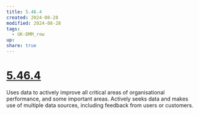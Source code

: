 ```yaml
---
title: 5.46.4
created: 2024-08-28
modified: 2024-08-28
tags:
  - UK-DMM_row
up: 
share: true
---
```

# [5.46.4](5.46.4.md)

Uses data to actively improve all critical areas of organisational performance, and some important areas. Actively seeks data and makes use of multiple data sources, including feedback from users or customers.
